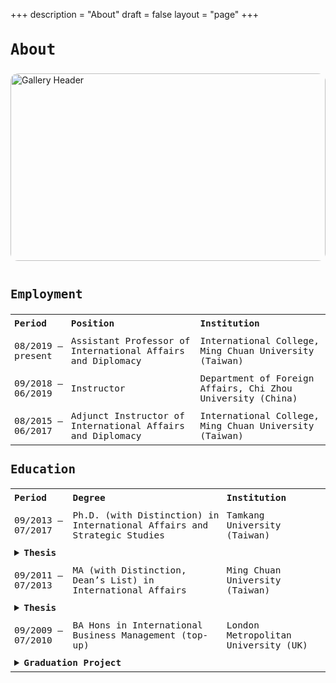 +++
description = "About"
draft = false
layout = "page"
+++

<h3 style="font-size:1.5rem;font-family: 'Dax Regular', monospace">About</h3>
<!-- Header image -->
<img src="/images/pics/standing1.jpg" 
     alt="Gallery Header"
     style="width:100%; max-height:300px; object-fit:cover; border-radius:12px; margin-bottom:1rem;">
    

 <h3 style="font-size:1.2rem;font-family: 'Dax Regular', monospace">Employment</h3>

<table style="width:100%; font-size:0.9rem; font-family: 'Dax Regular', monospace; border-collapse: collapse; border: none;">
  <tr>
    <th style="padding:6px; text-align:left;">Period</th>
    <th style="padding:6px; text-align:left;">Position</th>
    <th style="padding:6px; text-align:left;">Institution</th>
  </tr>
  <tr>
    <td style="padding:6px;">08/2019 – present</td>
    <td style="padding:6px;">Assistant Professor of International Affairs and Diplomacy</td>
    <td style="padding:6px;">International College, Ming Chuan University (Taiwan)</td>
  </tr>
  <tr>
    <td style="padding:6px;">09/2018 – 06/2019</td>
    <td style="padding:6px;">Instructor</td>
    <td style="padding:6px;">Department of Foreign Affairs, Chi Zhou University (China)</td>
  </tr>
  <tr>
    <td style="padding:6px;">08/2015 – 06/2017</td>
    <td style="padding:6px;">Adjunct Instructor of International Affairs and Diplomacy</td>
    <td style="padding:6px;">International College, Ming Chuan University (Taiwan)</td>
  </tr>
</table>

<h3 style="font-size:1.2rem;font-family: 'Dax Regular', monospace">Education</h3>

<table style="width:100%; font-size:0.9rem; font-family: 'Dax Regular', monospace; border-collapse: collapse; border: none;">
  <tr>
    <th style="padding:6px; text-align:left;">Period</th>
    <th style="padding:6px; text-align:left;">Degree</th>
    <th style="padding:6px; text-align:left;">Institution</th>
  </tr>
  <tr>
    <td style="padding:6px;">09/2013 – 07/2017</td>
    <td style="padding:6px;">Ph.D. (with Distinction) in International Affairs and Strategic Studies</td>
    <td style="padding:6px;">Tamkang University (Taiwan)</td>
  </tr>
  <tr>
    <td colspan="3" style="padding:6px; text-align:left;">
      <details>
        <summary style="cursor:pointer; font-weight:bold;">Thesis</summary>
        <div style="margin-top:0.5rem;">
          Title: International Institutions and State Behavior: A Case Study of the Influence of the Treaty on the Non-Proliferation of Nuclear Weapons on Sweden, South Korea, and North Korea’s Compliance and Conformity <br>
          Committee: Mo Da-Hua (chair), Chen I-Hsin, Liu Kang-Hua, Kao Pei-Shan, Li Da-Jung (supervisor)
        </div>
      </details>
    </td>
  </tr>
  <tr>
    <td style="padding:6px;">09/2011 – 07/2013</td>
    <td style="padding:6px;">MA (with Distinction, Dean’s List) in International Affairs</td>
    <td style="padding:6px;">Ming Chuan University (Taiwan)</td>
  </tr>
  <tr>
    <td colspan="3" style="padding:6px; text-align:left;">
      <details>
        <summary style="cursor:pointer; font-weight:bold;">Thesis</summary>
        <div style="margin-top:0.5rem;">
          Title: Small Islands, Big Flash-points: Impact of China’s Maritime Territorial Disputes in South and East China Seas on International Security and Cooperation <br>
          Committee: Chen Thomas, Liu Nathan, Chen Wei-Hwa (advisor)
        </div>
      </details>
    </td>
  </tr>
  <tr>
    <td style="padding:6px;">09/2009 – 07/2010</td>
    <td style="padding:6px;">BA Hons in International Business Management (top-up)</td>
    <td style="padding:6px;">London Metropolitan University (UK)</td>
  </tr>
  <tr>
    <td colspan="3" style="padding:6px; text-align:left;">
      <details>
        <summary style="cursor:pointer; font-weight:bold;">Graduation Project</summary>
        <div style="margin-top:0.5rem;">
          Title: Management in the Investment Banking Industry <br>
          Advisor: Sharka Vokelova
        </div>
      </details>
    </td>
  </tr>
</table>
